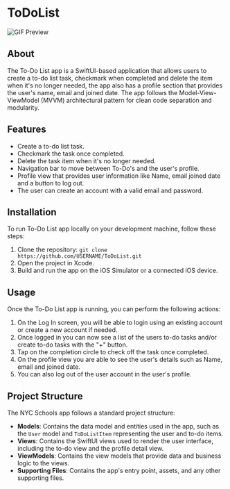 # ToDoList

![GIF Preview]([https://im.ezgif.com/tmp/ezgif-1-b14cb213bc.gif](https://im.ezgif.com/tmp/ezgif-1-103f78be49.gif))

## About

The To-Do List app is a SwiftUI-based application that allows users to create a to-do list task, checkmark when completed and delete the item when it's no longer needed, the app also has a profile section that provides the user's name, email and joined date. The app follows the Model-View-ViewModel (MVVM) architectural pattern for clean code separation and modularity.

## Features

- Create a to-do list task.
- Checkmark the task once completed.
- Delete the task item when it's no longer needed.
- Navigation bar to move between To-Do's and the user's profile.
- Profile view that provides user information like Name, email joined date and a button to log out.
- The user can create an account with a valid email and password.

## Installation

To run To-Do List app locally on your development machine, follow these steps:

1. Clone the repository: `git clone https://github.com/USERNAME/ToDoList.git`
2. Open the project in Xcode.
3. Build and run the app on the iOS Simulator or a connected iOS device.

## Usage

Once the To-Do List app is running, you can perform the following actions:

1. On the Log In screen, you will be able to login using an existing account or create a new account if needed.
2. Once logged in you can now see a list of the users to-do tasks and/or create to-do tasks with the "+" button.
3. Tap on the completion circle to check off the task once completed.
4. On the profile view you are able to see the user's details such as Name, email and joined date.
5. You can also log out of the user account in the user's profile.

## Project Structure

The NYC Schools app follows a standard project structure:

- **Models**: Contains the data model and entities used in the app, such as the `User` model  and `ToDoListItem` representing the user and to-do items.
- **Views**: Contains the SwiftUI views used to render the user interface, including the to-do view and the profile detail view.
- **ViewModels**: Contains the view models that provide data and business logic to the views.
- **Supporting Files**: Contains the app's entry point, assets, and any other supporting files.
